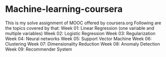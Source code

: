 # Machine-learning-coursera
This is my solve assignment of MOOC offered by coursera.org
Following are the topics covered by that:
Week 01: Linear Regression (one variable and multiple variables)
Week 02: Logistic Regression
Week 03: Regularization
Week 04: Neural networks
Week 05: Support Vector Machine
Week 06: Clustering
Week 07: Dimensionality Reduction
Week 08: Anomaly Detection
Week 09: Recommender System
